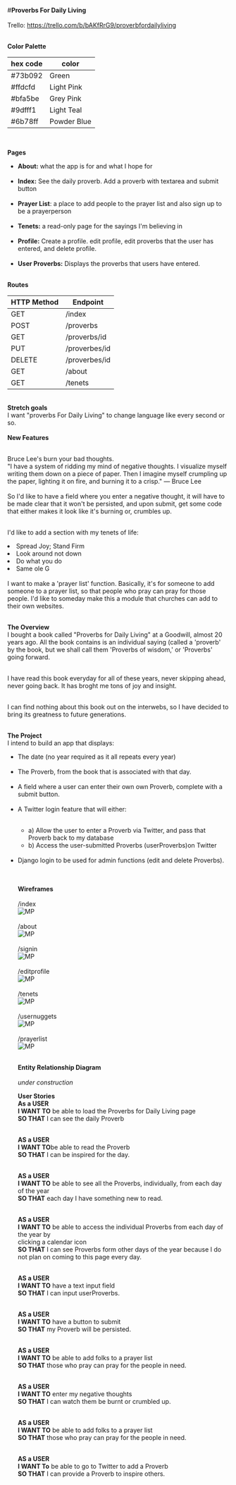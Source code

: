 #<b>Proverbs For Daily Living</b><br/><br/>
Trello: https://trello.com/b/bAKfRrG9/proverbfordailyliving<br/><br/>

<b>Color Palette</b><br/>

|hex code|color|
|---|---|
|#73b092|Green|
|#ffdcfd|Light Pink|
|#bfa5be|Grey Pink|
|#9dfff1|Light Teal|
|#6b78ff|Powder Blue|

<br/>


<b>Pages</b><br/>
<ul>
<li><b>About:</b> what the app is for and what I hope for</li><br/>
  <li><b>Index:</b> See the daily proverb. Add a proverb with textarea and submit button</li><br/>
  <li><b>Prayer List</b>: a place to add people to the prayer list and also sign up to be a prayerperson</li><br/>
  <li><b>Tenets:</b> a read-only page for the sayings I'm believing in</li><br/>
  <li><b>Profile:</b> Create a profile. edit profile, edit proverbs that the user has entered, and delete profile.</li><br/>
  <li><b>User Proverbs:</b> Displays the proverbs that users have entered.</li>
</ul>
<br/>
<b>Routes</b><br/>

|HTTP Method|Endpoint|
|---|---|
|GET|/index|
|POST|/proverbs|
|GET|/proverbs/id|
|PUT|/proverbes/id|
|DELETE|/proverbes/id|
|GET|/about|
|GET|/tenets|
<br/>
<b>Stretch goals</b> <br/>
I want "proverbs For Daily Living" to change language like every second or so.</br><br/>
<b>New Features</b><br/><br/>

Bruce Lee's burn your bad thoughts.<br/>
"I have a system of ridding my mind of negative thoughts. I visualize myself writing them down on a piece of paper. Then I imagine myself crumpling up the paper, lighting it on fire, and burning it to a crisp."
 — Bruce Lee<br/><br/>
So I'd like to have a field where you enter a negative thought, it will have to be made clear that it won't be persisted, and upon submit, get some code that either makes it look like it's burning or, crumbles up.<br/><br/></li>

I'd like to add a section with my tenets of life:<br/>

  <li>Spread Joy; Stand Firm</li>
  <li>Look around not down</li>
  <li>Do what you do</li>
  <li>Same ole G </li></li>

<br/>
  I want to make a 'prayer list' function. Basically, it's for someone to add someone to a prayer list, so that people who pray can pray for those people. I'd like to someday make this a module that churches can add to their own websites.<br/><br/>

<b>The Overview</b><br/>
I bought a book called "Proverbs for Daily Living" at a Goodwill, almost 20 years ago. All the book contains is an individual saying (called a 'proverb' by the book, but we shall call them 'Proverbs of wisdom,' or 'Proverbs' going forward.<br/><br/>

I have read this book everyday for all of these years, never skipping ahead, never going back. It has broght me tons of joy and insight.<br/><br/>

I can find nothing about this book out on the interwebs, so I have decided to bring its greatness to future generations.<br/><br/>

<b>The Project</b><br/>
I intend to build an app that displays:<br/>
<ul>
<li>The date (no year required as it all repeats every year)</li><br/>
<li>The Proverb, from the book that is associated with that day.</li><br/>
<li>A field where a user can enter their own own Proverb, complete with a submit button.</li><br/>
<li>A Twitter login feature that will either:</li><br/>
  <ul>
    <li>a) Allow the user to enter a Proverb via Twitter, and pass that Proverb back to my database<br/></li>
    <li>b) Access the user-submitted Proverbs (userProverbs)on Twitter</li><br/>
  </ul>
<li>Django login to be used for admin functions (edit and delete Proverbs).</li><br/><br/>

<b>Wireframes</b><br/><br/>
/index<br/>
![MP](https://github.com/christopherhanten/proverbsForDailyLiving/blob/master/images/_index.png)<br/><br/>
/about<br/>
![MP](https://github.com/christopherhanten/proverbsForDailyLiving/blob/master/images/_about.png)<br/><br/>
/signin<br/>
![MP](https://github.com/christopherhanten/proverbsForDailyLiving/blob/master/images/_signin.png)<br/><br/>
/editprofile<br/>
![MP](https://github.com/christopherhanten/proverbsForDailyLiving/blob/master/images/_editprofile.png)<br/><br/>
/tenets<br/>
![MP](https://github.com/christopherhanten/proverbsForDailyLiving/blob/master/images/_tenets.png)<br/><br/>
/usernuggets<br/>
![MP](https://github.com/christopherhanten/proverbsForDailyLiving/blob/master/images/_userNuggets.png)<br/><br/>
/prayerlist<br/>
![MP](https://github.com/christopherhanten/proverbsForDailyLiving/blob/master/images/_prayerList.png)<br/><br/>


<b> Entity Relationship Diagram</b><br/><br/>
_under construction_<br/>

<b>User Stories</b><br/>
<b>As a USER</b><br/>
<b>I WANT TO</b> be able to load the Proverbs for Daily Living page<br/>
<b>SO THAT</b> I can see the daily Proverb<br/><br/>

<b>AS a USER</b><br/>
<b>I WANT TO</b>be able to read the Proverb<br/>
<b>SO THAT</b> I can be inspired for the day.<br/><br/>

<b>AS a USER</b><br/>
<b>I WANT TO</b> be able to see all the Proverbs, individually, from each day of the year<br/></b>
<b>SO THAT</b> each day I have something new to read.<br/><br/>

<b>AS a USER</b><br/>
<b>I WANT TO</b> be able to access the individual Proverbs from each day of the year by<br/> clicking a calendar icon<br/>
<b>SO THAT</b> I can see Proverbs form other days of the year because I do not plan on coming to this page every day.<br/><br/>

<b>AS a USER</b><br/>
<b>I WANT TO</b> have a text input field<br/>
<b>SO THAT</b> I can input userProverbs.<br/><br/>

<b>AS a USER</b><br/>
<b>I WANT TO</b> have a button to submit<br/>
<b>SO THAT</b> my Proverb will be persisted.<br/><br/>

<b>AS a USER</b><br/>
<b>I WANT TO</b> be able to add folks to a prayer list<br/>
<b>SO THAT</b> those who pray can pray for the people in need.<br/><br>

<b>AS a USER</b><br/>
<b>I WANT TO</b> enter my negative thoughts<br/>
<b>SO THAT</b> I can watch them be burnt or crumbled up.<br/><br>

<b>AS a USER</b><br/>
<b>I WANT TO</b> be able to add folks to a prayer list<br/>
<b>SO THAT</b> those who pray can pray for the people in need.<br/><br>

<b>AS a USER</b><br/>
<b>I WANT To</b> be able to go to Twitter to add a Proverb<br/>
<b>SO THAT</b> I can provide a Proverb to inspire others.<br/><br>
